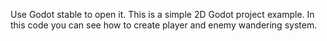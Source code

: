 Use Godot stable to open it. This is a simple 2D Godot project example. In this code you can see how to create player and enemy wandering system.
